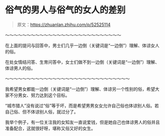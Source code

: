 # 俗气的男人与俗气的女人的差别

> 原文：<https://zhuanlan.zhihu.com/p/52525114>

[](https://www.zhihu.com/question/21398733)

～～～～～～～～～～～～～～～～～～～～～～～～～～～

在上面的提问与回答中，男士们几乎一边倒（关键词是“一边倒”）理解、体谅女人的俗。

在处女情结问答、生育问答中，女士们做不到一边倒（关键词是“一边倒”）理解、体谅男人的俗。

～～～～～～～～～～～～～～～～～～～～～～～～～～～～～

我希望男女都能一边倒（关键词是“一边倒”）理解、体谅另一个性别的俗，希望大家不分男女、努力达到这个目标。

“城市猎人”没有说过“俗”等于坏，而是希望男男女女允许自己俗也体谅别人俗。若自己俗、但不体谅别人俗，就过分了。

我举个例子，有一位关注我的女知友一直说爱钱，但是她自己也体谅男人的俗并且准备配合，这就很好呀，堪称又俗又好的女生。